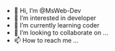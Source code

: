 - 👋 Hi, I’m @MsWeb-Dev
- 👀 I’m interested in developer
- 🌱 I’m currently learning coder
- 💞️ I’m looking to collaborate on ...
- 📫 How to reach me ...

<!---
MsWeb-Dev/MsWeb-Dev is a ✨ special ✨ repository because its `README.md` (this file) appears on your GitHub profile.
You can click the Preview link to take a look at your changes.
--->
